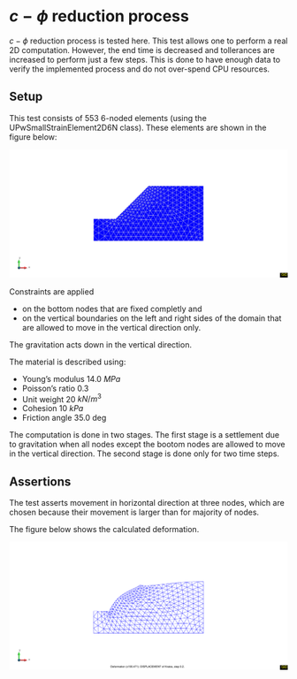# $c-\phi$ reduction process

$c-\phi$ reduction process is tested here. This test allows one to perform a real 2D computation. 
However, the end time is decreased and tollerances are increased to perform just a few steps. 
This is done to have enough data to verify the implemented process and do not over-spend CPU resources. 

## Setup
This test consists of 553 6-noded elements (using the UPwSmallStrainElement2D6N class). These elements are shown in the figure below:

![MeshStructure](mesh.svg)

Constraints are applied 
- on the bottom nodes that are fixed completly and 
- on the vertical boundaries on the left and right sides of the domain that are allowed to move in the vertical direction only. 

The gravitation acts down in the vertical direction. 

The material is described using:

-  Young’s modulus 14.0 $MPa$
-  Poisson’s ratio 0.3
-  Unit weight 20 $kN/m^3$
-  Cohesion 10 $kPa$
-  Friction angle 35.0 deg
 
The computation is done in two stages. The first stage is a settlement due to gravitation when all nodes except the bootom nodes are allowed to move in the vertical direction. 
The second stage is done only for two time steps. 


## Assertions

The test asserts movement in horizontal direction at three nodes, which are chosen because their movement is larger than for majority of nodes. 

The figure below shows the calculated deformation.

![Deformation](deformation.svg)

